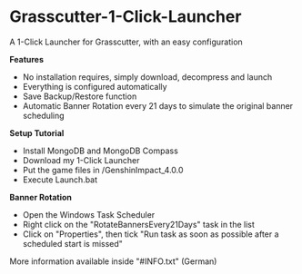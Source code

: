 # Grasscutter-1-Click-Launcher
A 1-Click Launcher for Grasscutter, with an easy configuration

**Features**

- No installation requires, simply download, decompress and launch
- Everything is configured automatically
- Save Backup/Restore function
- Automatic Banner Rotation every 21 days to simulate the original banner scheduling
  
**Setup Tutorial**

- Install MongoDB and MongoDB Compass
- Download my 1-Click Launcher
- Put the game files in /GenshinImpact_4.0.0
- Execute Launch.bat

**Banner Rotation**

- Open the Windows Task Scheduler
- Right click on the "RotateBannersEvery21Days" task in the list
- Click on "Properties", then tick "Run task as soon as possible after a scheduled start is missed"

More information available inside "#INFO.txt" (German)
